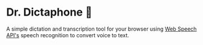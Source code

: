 
# Dr. Dictaphone 💬
A simple dictation and transcription tool for your browser using [Web Speech API's](https://developer.mozilla.org/en-US/docs/Web/API/Web_Speech_API) speech recognition to convert voice to text.
